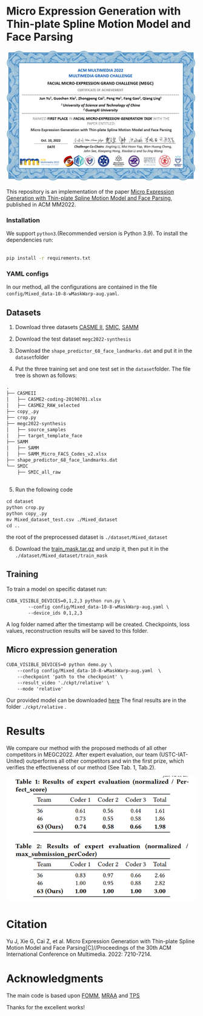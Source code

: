 # Micro Expression Generation with Thin-plate Spline Motion Model and Face Parsing

<div align="center">

![pipeline](certificate.png)

</div>

This repository is an implementation of the paper [Micro Expression Generation with Thin-plate Spline Motion Model and Face Parsing](https://dl.acm.org/doi/abs/10.1145/3503161.3551609), published in ACM MM2022. 

### Installation

We support ```python3```.(Recommended version is Python 3.9).
To install the dependencies run:

```bash

pip install -r requirements.txt
```

### YAML configs


In our method, all the configurations are contained in the file ```config/Mixed_data-10-8-wMaskWarp-aug.yaml```. 

## Datasets

1. Download three datasets [CASME II](http://fu.psych.ac.cn/CASME/casme2-en.php), [SMIC](https://www.oulu.fi/cmvs/node/41319),  [SAMM](http://www2.docm.mmu.ac.uk/STAFF/M.Yap/dataset.php)  

2. Download the test dataset `megc2022-synthesis` 

3. Download the `shape_predictor_68_face_landmarks.dat` and put  it  in the `dataset`folder

4. Put the three training set and one test set in the `dataset`folder. The file tree is shown as follows:

```
.
├── CASMEII
│   ├── CASME2-coding-20190701.xlsx
│   ├── CASME2_RAW_selected
├── copy_.py
├── crop.py
├── megc2022-synthesis
│   ├── source_samples
│   ├── target_template_face
├── SAMM
│   ├── SAMM
│   ├── SAMM_Micro_FACS_Codes_v2.xlsx
├── shape_predictor_68_face_landmarks.dat
└── SMIC
    ├── SMIC_all_raw


```

5.  Run the following code
   
   ```
   cd dataset
   python crop.py
   python copy_.py
   mv Mixed_dataset_test.csv ./Mixed_dataset
   cd ..
   ```
   
   the root of the preprocessed dataset is `./dataset/Mixed_dataset`

6. Download the [train_mask.tar.gz](https://drive.google.com/file/d/1nv5auh3hYdQK9OiiUH_8ts7LnF7a0bLW/view?usp=sharing) and unzip it, then put it in the `./dataset/Mixed_dataset/train_mask`

## Training

To train a model on specific dataset run:

```
CUDA_VISIBLE_DEVICES=0,1,2,3 python run.py \
        --config config/Mixed_data-10-8-wMaskWarp-aug.yaml \
        --device_ids 0,1,2,3
```

A log folder named after the timestamp will be created. Checkpoints, loss values, reconstruction results will be saved to this folder.

## Micro expression generation

```
CUDA_VISIBLE_DEVICES=0 python demo.py \
    --config config/Mixed_data-10-8-wMaskWarp-aug.yaml  \
    --checkpoint 'path to the checkpoint' \
    --result_video './ckpt/relative' \
    --mode 'relative'
```
Our provided model can be downloaded [here](https://drive.google.com/file/d/1zdN-mPwWANMUnPQCv1Ho41JlsRtl4iqv/view?usp=sharing)
The final results are in the folder `./ckpt/relative` .

# Results
We compare our method with the proposed methods of all other competitors in MEGC2022. After expert evaluation,
our team (USTC-IAT-United) outperforms all other competitors and
win the first prize, which verifies the effectiveness of our method
(See Tab. 1, Tab.2).
<div align="center">

![result](result.png)

</div>

# Citation

Yu J, Xie G, Cai Z, et al. Micro Expression Generation with Thin-plate Spline Motion Model and Face Parsing[C]//Proceedings of the 30th ACM International Conference on Multimedia. 2022: 7210-7214.

# Acknowledgments

The main code is based upon [FOMM](https://github.com/AliaksandrSiarohin/first-order-model), [MRAA](https://github.com/snap-research/articulated-animation) and [TPS](https://github.com/yoyo-nb/Thin-Plate-Spline-Motion-Model) 

Thanks for the excellent works!
